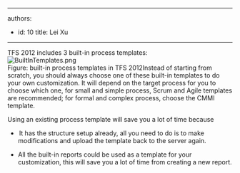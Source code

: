 

---
authors:
  - id: 10
    title: Lei Xu
---




<span class='intro'> ​TFS 2012 includes 3 built-in process templates&#58;<br>​<img class="ssw-rteStyle-ImageArea" alt="BuiltInTemplates.png" src="/PublishingImages/BuiltInTemplates.png" />​<br><span class="ssw-rteStyle-FigureNormal">Figure&#58; built-in process templates in TFS 2​012</span>Instead of starting from scratch, you should always choose one of these built-in templates to do your own customization.&#160;It will depend on the target process for you to choose which one, for small and simple process, Scrum and Agile templates are recommended; for formal and complex process, choose the CMMI template.​ </span>

​Using an existing process template will save you a lot of time because<br><ul><li><span style="line-height&#58;normal;text-indent&#58;-18pt;font-family&#58;'times new roman';font-size&#58;7pt;">&#160;</span><span style="text-indent&#58;-18pt;">It has the structure setup already, all you need to do is to make modifications and upload the template back to the server again. &#160;</span><span style="line-height&#58;normal;text-indent&#58;-18pt;font-family&#58;'times new roman';font-size&#58;7pt;">&#160;</span></li>
<li><span style="text-indent&#58;-18pt;">All the built-in reports could be used as a template for your customization, this will save you a lot of time from cr</span><span style="text-indent&#58;-18pt;">eating a new report​.</span></li></ul>
<span style="text-indent&#58;-18pt;"></span><div style="text-indent&#58;0px;"><span style="text-indent&#58;-18pt;"></span>&#160;</div>


